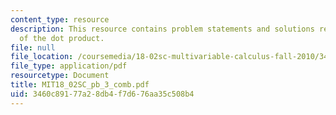 ```yaml
---
content_type: resource
description: This resource contains problem statements and solutions related to uses
  of the dot product.
file: null
file_location: /coursemedia/18-02sc-multivariable-calculus-fall-2010/3460c89177a28db4f7d676aa35c508b4_MIT18_02SC_pb_3_comb.pdf
file_type: application/pdf
resourcetype: Document
title: MIT18_02SC_pb_3_comb.pdf
uid: 3460c891-77a2-8db4-f7d6-76aa35c508b4
---
```


